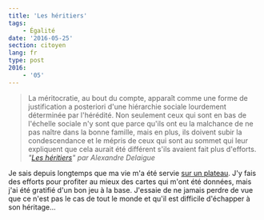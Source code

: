 ```yaml
---
title: 'Les héritiers'
tags:
    - Égalité
date: '2016-05-25'
section: citoyen
lang: fr
type: post
2016:
    - '05'
---
```


> La méritocratie, au bout du compte, apparaît comme une forme de justification a posteriori d'une hiérarchie sociale lourdement déterminée par l'hérédité. Non seulement ceux qui sont en bas de l'échelle sociale n'y sont que parce qu'ils ont eu la malchance de ne pas naître dans la bonne famille, mais en plus, ils doivent subir la condescendance et le mépris de ceux qui sont au sommet qui leur expliquent que cela aurait été différent s'ils avaient fait plus d'efforts.
> <cite>"[Les héritiers](http://blog.francetvinfo.fr/classe-eco/2016/05/24/les-heritiers.html)" par Alexandre Delaigue</cite>

Je sais depuis longtemps que ma vie m'a été servie [sur un plateau](http://www.demotivateur.fr/article-buzz/cette-petite-bande-dessinee-va-changer-a-jamais-la-facon-dont-vous-percevez-les-privileges-sociaux--3126 "&quot;Sur un plateau&quot; par Toby Morris"). J'y fais des efforts pour profiter au mieux des cartes qui m'ont été données, mais j'ai été gratifié d'un bon jeu à la base. J'essaie de ne jamais perdre de vue que ce n'est pas le cas de tout le monde et qu'il est difficile d'échapper à son héritage…

